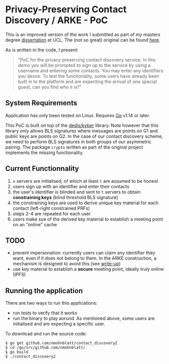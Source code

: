 # Privacy-Preserving Contact Discovery / ARKE - PoC
This is an improved version of the work I submitted as part of my masters degree [dissertation](https://github.com/nmohnblatt/ucl_dissertation) at UCL. The (not so great) original can be found [here](https://github.com/nmohnblatt/cd_client).


As is written in the code, I present:
> "PoC for the privacy preserving contact discovery service. In this demo you will be prompted to sign up to the service by using a username and entering some contacts. You may enter any identifiers you desire. To test the functionality, some users have already been built in to the platform and are expecting the arrival of one special guest, can you find who it is?"

## System Requirements
Application has only been tested on Linux. Requires [Go](https://golang.org) v1.14 or later.

This PoC is built on top of the [dedis/kyber](https://github.com/dedis/kyber) library. Note however that this library only allows BLS signatures where messages are points on G1 and public keys are points on G2. In the case of our contact discovery scheme, we need to perform BLS signatures in both groups of our asymmetric pairing. The package `crypto` written as part of the original project implements the missing functionality.

## Current Functionnality
1. `n` servers are initialised, of which at least `t` are assumed to be honest 
2. users sign up with an identifier and enter their contacts
3. the user's identifier is blinded and sent to `t` servers to obtain **constraining keys** (blind threshold BLS signature)
4. the constraining keys are used to derive unique key material for each contact (left-right constrained PRFs)
5. steps 2-4 are repeated for each user
6. users make sue of the derived key material to establish a meeting point on an "online" cache

## TODO
- prevent impersonation: currently users can claim any identifier they want, even if it does not belong to them. In the ARKE construction, a mechanism is designed to avoid this (see [write-up](https://github.com/nmohnblatt/ucl_dissertation))
- use key material to establish a **secure** meeting point, ideally truly online (IPFS)


## Running the application

There are two ways to run this applications:
- run tests to verify that it works
- run the binary to play aorund. As mentioned above, some users are initialised and are expecting a specific user.

To download and run the source code:
```
$ go get github.com/nmohnblatt/contact_discovery2
$ cd /go/src/github.com/nmohnblatt/
$ go build
$ ./contact_discovery2
```
